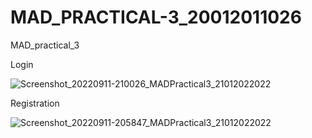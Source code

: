 # MAD_PRACTICAL-3_20012011026
MAD_practical_3

Login

![Screenshot_20220911-210026_MADPractical3_21012022022](https://user-images.githubusercontent.com/80666494/189536474-1eee6a4a-7764-4f2c-a4f1-8648275cd4f5.jpg)

Registration

![Screenshot_20220911-205847_MADPractical3_21012022022](https://user-images.githubusercontent.com/80666494/189536502-7973e7b2-0822-4114-96b4-f09d25517d53.jpg)

